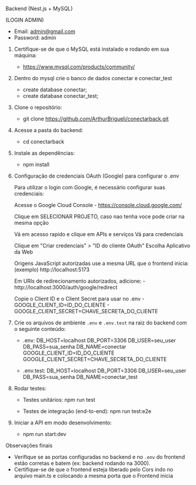 Backend (Nest.js + MySQL)


(LOGIN ADMIN)
- Email: admin@gmail.com
- Password: admin


1. Certifique-se de que o MySQL está instalado e rodando em sua máquina:
     - https://www.mysql.com/products/community/

2. Dentro do mysql crie o banco de dados conectar e conectar_test

   - create database conectar;
   - create database conectar_test;


2. Clone o repositório:
   - git clone https://github.com/ArthurBrigueli/conectarback.git


3. Acesse a pasta do backend:
   - cd conectarback


4. Instale as dependências:
   - npm install

5. Configuração de credenciais OAuth (Google) para configurar o .env

     Para utilizar o login com Google, é necessário configurar suas credenciais:

     Acesse o Google Cloud Console
        - https://console.cloud.google.com/

     Clique em SELECIONAR PROJETO, caso nao tenha voce pode criar na mesma opção

     Vá em acesso rapido e clique em APIs e serviços
     Vá para credenciais
   
     Clique em "Criar credenciais" > "ID do cliente OAuth"
     Escolha Aplicativo da Web

     Origens JavaScript autorizadas
        use a mesma URL que o frontend inicia: (exemplo) http://localhost:5173
   
     Em URIs de redirecionamento autorizados, adicione:
        - http://localhost:3000/auth/google/redirect
   
     Copie o Client ID e o Client Secret para usar no .env
        - GOOGLE_CLIENT_ID=ID_DO_CLIENTE
        - GOOGLE_CLIENT_SECRET=CHAVE_SECRETA_DO_CLIENTE
   

5. Crie os arquivos de ambiente `.env` e `.env.test` na raiz do backend com o seguinte conteúdo:

   - .env:
        DB_HOST=localhost
        DB_PORT=3306
        DB_USER=seu_user
        DB_PASS=sua_senha
        DB_NAME=conectar
        GOOGLE_CLIENT_ID=ID_DO_CLIENTE
        GOOGLE_CLIENT_SECRET=CHAVE_SECRETA_DO_CLIENTE

   - .env.test:
        DB_HOST=localhost
        DB_PORT=3306
        DB_USER=seu_user
        DB_PASS=sua_senha
        DB_NAME=conectar_test


6. Rodar testes:

   - Testes unitários:
     npm run test

   - Testes de integração (end-to-end):
     npm run test:e2e


7. Iniciar a API em modo desenvolvimento:
   - npm run start:dev


 Observações finais

- Verifique se as portas configuradas no backend e no `.env` do frontend estão corretas e batem (ex: backend rodando na 3000).
- Certifique-se de que o frontend esteja liberado pelo Cors indo no arquivo main.ts e colocando a mesma porta que o Frontend inicia
